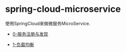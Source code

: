 # spring-cloud-microservice
使用SpringCloud来做微服务MicroService.

- [0-服务注册与发现](./discovery-microservice/0-服务注册与发现.md)

- [1-负载均衡](./web-client-ribbon/1-负载均衡.md)